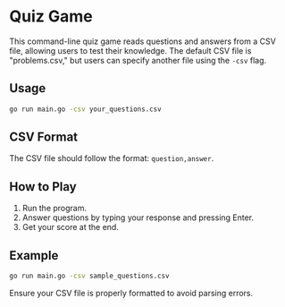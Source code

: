 # Quiz Game

This command-line quiz game reads questions and answers from a CSV file, allowing users to test their knowledge. The default CSV file is "problems.csv," but users can specify another file using the `-csv` flag.

## Usage

```bash
go run main.go -csv your_questions.csv
```

## CSV Format

The CSV file should follow the format: `question,answer`.

## How to Play

1. Run the program.
2. Answer questions by typing your response and pressing Enter.
3. Get your score at the end.

## Example

```bash
go run main.go -csv sample_questions.csv
```

Ensure your CSV file is properly formatted to avoid parsing errors.
